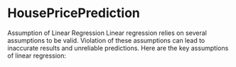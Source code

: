 # HousePricePrediction
Assumption of Linear Regression Linear regression relies on several assumptions to be valid. Violation of these assumptions can lead to inaccurate results and unreliable predictions. Here are the key assumptions of linear regression:
